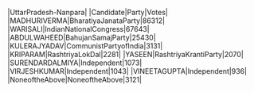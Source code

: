  
|UttarPradesh-Nanpara|
|Candidate|Party|Votes|
|MADHURIVERMA|BharatiyaJanataParty|86312|
|WARISALI|IndianNationalCongress|67643|
|ABDULWAHEED|BahujanSamajParty|25430|
|KULERAJYADAV|CommunistPartyofIndia|3131|
|KRIPARAM|RashtriyaLokDal|2281|
|YASEEN|RashtriyaKrantiParty|2070|
|SURENDARDALMIYA|Independent|1073|
|VIRJESHKUMAR|Independent|1043|
|VINEETAGUPTA|Independent|936|
|NoneoftheAbove|NoneoftheAbove|3121|
